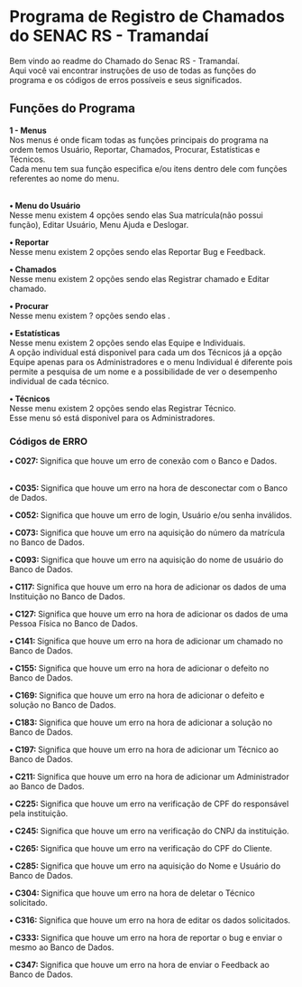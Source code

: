 <h1>Programa de Registro de Chamados do SENAC RS - Tramandaí</h1>

<a>Bem vindo ao readme do Chamado do Senac RS - Tramandaí.<br></a>
<a>Aqui você vai encontrar instruções de uso de todas as funções do programa e</a>
<a>os códigos de erros possíveis e seus significados.</a>
<h2>Funções  do Programa</h2>
<a><b>1 - Menus</b><br></a>
<a>Nos menus é onde ficam todas as funções principais do programa na ordem temos Usuário, Reportar, Chamados, Procurar, Estatísticas e Técnicos.<br></a>
<a>Cada menu tem sua função especifica e/ou itens dentro dele com funções referentes ao nome do menu.</a>

<a><br><b>• Menu do Usuário</b><br></a>
<a>Nesse menu existem 4 opções sendo elas Sua matrícula(não possui função), Editar Usuário, Menu Ajuda e Deslogar.<br></a>

<a><b>• Reportar</b><br></a>
<a>Nesse menu existem 2 opções sendo elas Reportar Bug e Feedback.<br></a>

<a><b>• Chamados</b><br></a>
<a>Nesse menu existem 2 opções sendo elas Registrar chamado e Editar chamado.<br></a>

<a><b>• Procurar</b><br></a>
<a>Nesse menu existem ? opções sendo elas .<br></a>

<a><b>• Estatísticas</b><br></a>
<a>Nesse menu existem 2 opções sendo elas Equipe e Individuais.<br></a>
<a>A opção individual está disponivel para cada um dos Técnicos já a opção Equipe apenas para os Administradores e o menu Individual é diferente </a>
<a>pois permite a pesquisa de um nome e a possibilidade de ver o desempenho individual de cada técnico.<br></a>

<a><b>• Técnicos</b><br></a>
<a>Nesse menu existem 2 opções sendo elas Registrar Técnico.<br></a>
<a>Esse menu só está disponivel para os Administradores.<br></a>

<h3>Códigos de ERRO</h3>
<a><b>• C027: </b></a>
<a>Significa que houve um erro de conexão com o Banco e Dados.</a>

<a><br><b>• C035: </b></a>
<a>Significa que houve um erro na hora de desconectar com o Banco de Dados.<br></a>

<a><b>• C052: </b></a>
<a>Significa que houve um erro de login, Usuário e/ou senha inválidos.<br></a>

<a><b>• C073: </b></a>
<a>Significa que houve um erro na aquisição do número da matrícula no Banco de Dados.<br></a>

<a><b>• C093: </b></a>
<a>Significa que houve um erro na aquisição do nome de usuário do Banco de Dados.<br></a>

<a><b>• C117: </b></a>
<a>Significa que houve um erro na hora de adicionar os dados de uma Instituição no Banco de Dados.<br></a>

<a><b>• C127: </b></a>
<a>Significa que houve um erro na hora de adicionar os dados de uma Pessoa Física no Banco de Dados.<br></a>

<a><b>• C141: </b></a>
<a>Significa que houve um erro na hora de adicionar um chamado no Banco de Dados.<br></a>

<a><b>• C155: </b></a>
<a>Significa que houve um erro na hora de adicionar o defeito no Banco de Dados.<br></a>

<a><b>• C169: </b></a>
<a>Significa que houve um erro na hora de adicionar o defeito e solução no Banco de Dados.<br></a>

<a><b>• C183: </b></a>
<a>Significa que houve um erro na hora de adicionar a solução no Banco de Dados.<br></a>

<a><b>• C197: </b></a>
<a>Significa que houve um erro na hora de adicionar um Técnico ao Banco de Dados.<br></a>

<a><b>• C211: </b></a>
<a>Significa que houve um erro na hora de adicionar um Administrador ao Banco de Dados.<br></a>

<a><b>• C225: </b></a>
<a>Significa que houve um erro na verificação de CPF do responsável pela instituição.<br></a>

<a><b>• C245: </b></a>
<a>Significa que houve um erro na verificação do CNPJ da instituição.<br></a>

<a><b>• C265: </b></a>
<a>Significa que houve um erro na verificação do CPF do Cliente.<br></a>

<a><b>• C285: </b></a>
<a>Significa que houve um erro na aquisição do Nome e Usuário do Banco de Dados.<br></a>

<a><b>• C304: </b></a>
<a>Significa que houve um erro na hora de deletar o Técnico solicitado.<br></a>

<a><b>• C316: </b></a>
<a>Significa que houve um erro na hora de editar os dados solicitados.<br></a>

<a><b>• C333: </b></a>
<a>Significa que houve um erro na hora de reportar o bug e enviar o mesmo ao Banco de Dados.<br></a>

<a><b>• C347: </b></a>
<a>Significa que houve um erro na hora de enviar o Feedback ao Banco de Dados.<br></a>
